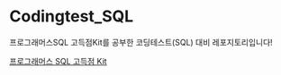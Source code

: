 # Codingtest_SQL
프로그래머스SQL 고득점Kit를 공부한 코딩테스트(SQL) 대비 레포지토리입니다!

[프로그래머스 SQL 고득점 Kit](https://school.programmers.co.kr/learn/challenges?tab=sql_practice_kit&gad_source=1&gad_campaignid=22681436564&gbraid=0AAAAAC_c4nDQE0XJ_6PYMan-0W6pcbE5I&gclid=Cj0KCQjw5c_FBhDJARIsAIcmHK-uQT0ftEdzsvwu8hqDMzrGc0eYy8QvIPSBgGViEFauSfRz36BokhAaArcHEALw_wcB)
